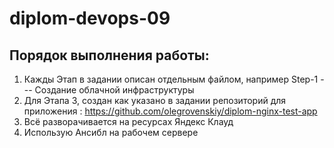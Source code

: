 # diplom-devops-09

## Порядок выполнения работы:

1. Кажды Этап в задании описан отдельным файлом, например Step-1 --- Создание облачной инфраструктуры
2. Для Этапа 3, создан как указано в задании репозиторий для приложения : https://github.com/olegrovenskiy/diplom-nginx-test-app
3. Всё разворачивается на ресурсах Яндекс Клауд
4. Использую Ансибл на рабочем сервере
